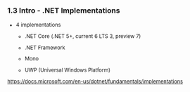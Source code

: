 ### 1.3 Intro - .NET Implementations

<small>

*   4 implementations

    *   .NET Core (.NET 5+, current 6 LTS 3, preview 7)

    *   .NET Framework

    *   Mono

    *   UWP (Universal Windows Platform)

https://docs.microsoft.com/en-us/dotnet/fundamentals/implementations

</small>